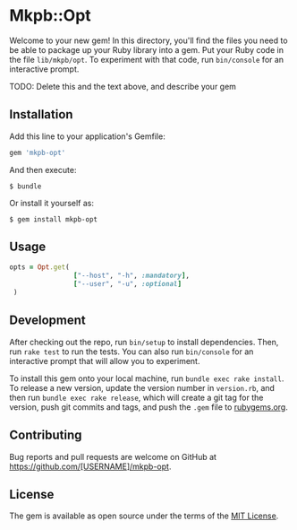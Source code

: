 # Mkpb::Opt

Welcome to your new gem! In this directory, you'll find the files you need to be able to package up your Ruby library into a gem. Put your Ruby code in the file `lib/mkpb/opt`. To experiment with that code, run `bin/console` for an interactive prompt.

TODO: Delete this and the text above, and describe your gem

## Installation

Add this line to your application's Gemfile:

```ruby
gem 'mkpb-opt'
```

And then execute:

    $ bundle

Or install it yourself as:

    $ gem install mkpb-opt

## Usage

```ruby
opts = Opt.get(
                ["--host", "-h", :mandatory],
                ["--user", "-u", :optional]
 )
```

## Development

After checking out the repo, run `bin/setup` to install dependencies. Then, run `rake test` to run the tests. You can also run `bin/console` for an interactive prompt that will allow you to experiment.

To install this gem onto your local machine, run `bundle exec rake install`. To release a new version, update the version number in `version.rb`, and then run `bundle exec rake release`, which will create a git tag for the version, push git commits and tags, and push the `.gem` file to [rubygems.org](https://rubygems.org).

## Contributing

Bug reports and pull requests are welcome on GitHub at https://github.com/[USERNAME]/mkpb-opt.


## License

The gem is available as open source under the terms of the [MIT License](http://opensource.org/licenses/MIT).

